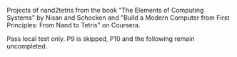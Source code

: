
Projects of nand2tetris from the book "The Elements of Computing Systems" by Nisan and Schocken and "Build a Modern Computer from First Principles: From Nand to Tetris" on Coursera.

Pass local test only. P9 is skipped, P10 and the following remain uncompleted.
